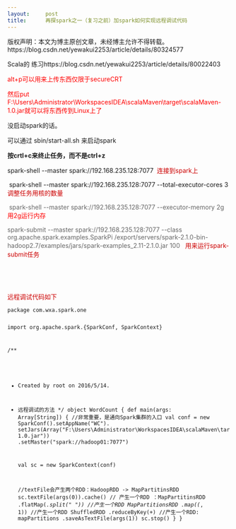```yaml
---
layout:     post
title:      再探spark之一（复习之前）加spark如何实现远程调试代码
---
```

<div id="article_content" class="article_content clearfix csdn-tracking-statistics" data-pid="blog" data-mod="popu_307" data-dsm="post">
								<div class="article-copyright">
					版权声明：本文为博主原创文章，未经博主允许不得转载。					https://blog.csdn.net/yewakui2253/article/details/80324577				</div>
								            <link rel="stylesheet" href="https://csdnimg.cn/release/phoenix/template/css/ck_htmledit_views-f76675cdea.css">
						<div class="htmledit_views" id="content_views">
                <p>Scala的 练习https://blog.csdn.net/yewakui2253/article/details/80022403</p><p><span style="color:#ff0000;">alt+p可以用来上传东西仅限于secureCRT</span></p><p><span style="color:#ff0000;">然后put F:\Users\Administrator\WorkspacesIDEA\scalaMaven\target\scalaMaven-1.0.jar就可以将东西传到Linux上了</span></p><p>没启动spark的话。</p><p>可以通过 sbin/start-all.sh 来启动spark</p><p><strong>按crtl+c来终止任务，而不是ctrl+z</strong></p><p>spark-shell --master spark://192.168.235.128:7077  <span style="color:#cc0000;">连接到spark上</span><br></p><p> spark-shell --master spark://192.168.235.128:7077 --total-executor-cores 3 <span style="color:#cc0000;">调整任务用核的数量</span></p><p><span style="color:#666666;"> spark-shell --master spark://192.168.235.128:7077 --executor-memory 2g </span><span style="color:#ff0000;">用2g运行内存</span><br></p><p><span style="color:#666666;">spark-submit --master spark://192.168.235.128:7077 --class org.apache.spark.examples.SparkPi /export/servers/spark-2.1.0-bin-hadoop2.7/examples/jars/spark-examples_2.11-2.1.0.jar 100  </span><span style="color:#cc0000;"> 用来运行spark-submit任务</span><br></p><p><span style="color:#cc0000;"><br></span></p><p><span style="color:#cc0000;"><br></span></p><p><span style="color:#cc0000;">远程调试代码如下</span></p><pre><code class="language-java">package com.wxa.spark.one

import org.apache.spark.{SparkConf, SparkContext}

/**
  * Created by root on 2016/5/14.
  * 远程调试的方法
  */
object WordCount {
  def main(args: Array[String]) {
    //非常重要，是通向Spark集群的入口
    val conf = new SparkConf().setAppName("WC").
      setJars(Array("F:\\Users\\Administrator\\WorkspacesIDEA\\scalaMaven\\target\\scalaMaven-1.0.jar"))
        .setMaster("spark://hadoop01:7077")

    val sc = new SparkContext(conf)

    //textFile会产生两个RDD：HadoopRDD  -&gt; MapPartitinsRDD
    sc.textFile(args(0)).cache()
      // 产生一个RDD ：MapPartitinsRDD
      .flatMap(_.split(" "))
      //产生一个RDD MapPartitionsRDD
      .map((_, 1))
      //产生一个RDD ShuffledRDD
      .reduceByKey(_+_)
      //产生一个RDD: mapPartitions
      .saveAsTextFile(args(1))
    sc.stop()
  }
}
</code></pre><br>            </div>
                </div>